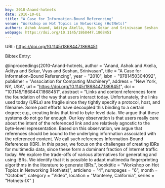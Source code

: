 ```yaml
---
key: 2010-Anand-hotnets
date: 2010-10-01
title: "A Case for Information-Bound Referencing"
venue: "Workshop on Hot Topics in Networking (HotNets)"
authors: Ashok Anand, Aditya Akella, Vyas Sekar and Srinivasan Seshan
webpage: https://doi.org/10.1145/1868447.1868451
---
```


URL: https://doi.org/10.1145/1868447.1868451

Bibtex Entry:

@inproceedings{2010-Anand-hotnets,
    author = "Anand, Ashok and Akella, Aditya and Sekar, Vyas and Seshan, Srinivasan",
    title = "A Case for Information-Bound Referencing",
    year = "2010",
    isbn = "9781450304092",
    publisher = "Association for Computing Machinery",
    address = "New York, NY, USA",
    url = "https://doi.org/10.1145/1868447.1868451",
    doi = "10.1145/1868447.1868451",
    abstract = "Links and content references form the foundation of the way that users interact today. Unfortunately, the links used today (URLs) are fragile since they tightly specify a protocol, host, and filename. Some past efforts have decoupled this binding to a certain degree; e.g., creating links that bind to byte-level data. We argue that these systems do not go far enough. Our key observation is that users really care about the intent of the referenced link and are relatively agnostic to the byte-level representation. Based on this observation, we argue that references should be bound to the underlying information associated with the referenced content. We call such references Information-Bound References (IBR). In this paper, we focus on the challenges of creating IBRs for multimedia data, since these form a dominant fraction of Internet traffic today. We explore the trade-offs of various alternatives for generating and using IBRs. We identify that it is possible to adapt multimedia fingerprinting algorithms in the literature to generate IBRs.",
    booktitle = "Workshop on Hot Topics in Networking (HotNets)",
    articleno = "4",
    numpages = "6",
    month = "October",
    category = "Video",
    location = "Monterey, California",
    series = "Hotnets-IX"
}

